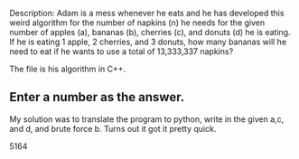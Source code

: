 Description: Adam is a mess whenever he eats and he has developed this weird algorithm for the number of napkins (n) he needs for the given number of apples (a), bananas (b), cherries (c), and donuts (d) he is eating. If he is eating 1 apple, 2 cherries, and 3 donuts, how many bananas will he need to eat if he wants to use a total of 13,333,337 napkins?

The file is his algorithm in C++.

Enter a number as the answer.
--------------------------------------------------------------------------------
My solution was to translate the program to python, write in the given a,c, and d, and brute force b. Turns out it got it pretty quick. 

5164